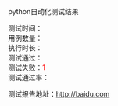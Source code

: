 python自动化测试结果


测试时间：<br/>
用例数量：<br/>
执行时长：<br/>
测试通过：<font color="green"></font><br/>
测试失败：<font color="red">1</font><br/>
测试通过率：<br/>


测试报告地址：http://baidu.com
